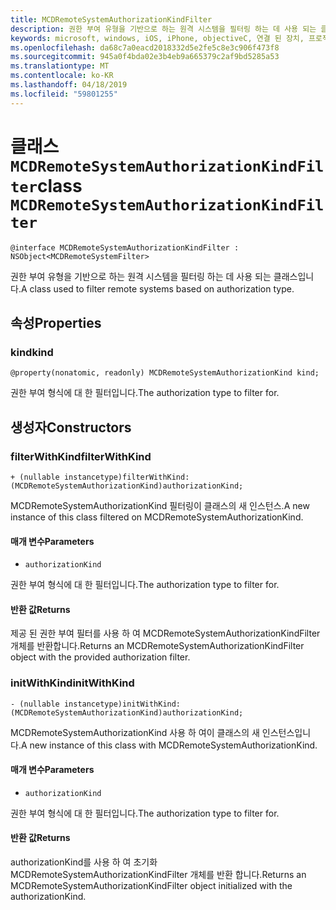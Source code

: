 ```yaml
---
title: MCDRemoteSystemAuthorizationKindFilter
description: 권한 부여 유형을 기반으로 하는 원격 시스템을 필터링 하는 데 사용 되는 클래스입니다.
keywords: microsoft, windows, iOS, iPhone, objectiveC, 연결 된 장치, 프로젝트 로마
ms.openlocfilehash: da68c7a0eacd2018332d5e2fe5c8e3c906f473f8
ms.sourcegitcommit: 945a0f4bda02e3b4eb9a665379c2af9bd5285a53
ms.translationtype: MT
ms.contentlocale: ko-KR
ms.lasthandoff: 04/18/2019
ms.locfileid: "59801255"
---
```

# <a name="class-mcdremotesystemauthorizationkindfilter"></a><span data-ttu-id="9fd8a-104">클래스 `MCDRemoteSystemAuthorizationKindFilter`</span><span class="sxs-lookup"><span data-stu-id="9fd8a-104">class `MCDRemoteSystemAuthorizationKindFilter`</span></span> 

```
@interface MCDRemoteSystemAuthorizationKindFilter : NSObject<MCDRemoteSystemFilter>
```  

<span data-ttu-id="9fd8a-105">권한 부여 유형을 기반으로 하는 원격 시스템을 필터링 하는 데 사용 되는 클래스입니다.</span><span class="sxs-lookup"><span data-stu-id="9fd8a-105">A class used to filter remote systems based on authorization type.</span></span>

## <a name="properties"></a><span data-ttu-id="9fd8a-106">속성</span><span class="sxs-lookup"><span data-stu-id="9fd8a-106">Properties</span></span>

### <a name="kind"></a><span data-ttu-id="9fd8a-107">kind</span><span class="sxs-lookup"><span data-stu-id="9fd8a-107">kind</span></span>
`@property(nonatomic, readonly) MCDRemoteSystemAuthorizationKind kind;`

<span data-ttu-id="9fd8a-108">권한 부여 형식에 대 한 필터입니다.</span><span class="sxs-lookup"><span data-stu-id="9fd8a-108">The authorization type to filter for.</span></span>

## <a name="constructors"></a><span data-ttu-id="9fd8a-109">생성자</span><span class="sxs-lookup"><span data-stu-id="9fd8a-109">Constructors</span></span>

### <a name="filterwithkind"></a><span data-ttu-id="9fd8a-110">filterWithKind</span><span class="sxs-lookup"><span data-stu-id="9fd8a-110">filterWithKind</span></span>
`+ (nullable instancetype)filterWithKind:(MCDRemoteSystemAuthorizationKind)authorizationKind;`

<span data-ttu-id="9fd8a-111">MCDRemoteSystemAuthorizationKind 필터링이 클래스의 새 인스턴스.</span><span class="sxs-lookup"><span data-stu-id="9fd8a-111">A new instance of this class filtered on MCDRemoteSystemAuthorizationKind.</span></span>

#### <a name="parameters"></a><span data-ttu-id="9fd8a-112">매개 변수</span><span class="sxs-lookup"><span data-stu-id="9fd8a-112">Parameters</span></span> 
* `authorizationKind` 

<span data-ttu-id="9fd8a-113">권한 부여 형식에 대 한 필터입니다.</span><span class="sxs-lookup"><span data-stu-id="9fd8a-113">The authorization type to filter for.</span></span>

#### <a name="returns"></a><span data-ttu-id="9fd8a-114">반환 값</span><span class="sxs-lookup"><span data-stu-id="9fd8a-114">Returns</span></span>
<span data-ttu-id="9fd8a-115">제공 된 권한 부여 필터를 사용 하 여 MCDRemoteSystemAuthorizationKindFilter 개체를 반환합니다.</span><span class="sxs-lookup"><span data-stu-id="9fd8a-115">Returns an MCDRemoteSystemAuthorizationKindFilter object with the provided authorization filter.</span></span>

### <a name="initwithkind"></a><span data-ttu-id="9fd8a-116">initWithKind</span><span class="sxs-lookup"><span data-stu-id="9fd8a-116">initWithKind</span></span>
`- (nullable instancetype)initWithKind:(MCDRemoteSystemAuthorizationKind)authorizationKind;`

<span data-ttu-id="9fd8a-117">MCDRemoteSystemAuthorizationKind 사용 하 여이 클래스의 새 인스턴스입니다.</span><span class="sxs-lookup"><span data-stu-id="9fd8a-117">A new instance of this class with MCDRemoteSystemAuthorizationKind.</span></span>

#### <a name="parameters"></a><span data-ttu-id="9fd8a-118">매개 변수</span><span class="sxs-lookup"><span data-stu-id="9fd8a-118">Parameters</span></span> 
* `authorizationKind` 

<span data-ttu-id="9fd8a-119">권한 부여 형식에 대 한 필터입니다.</span><span class="sxs-lookup"><span data-stu-id="9fd8a-119">The authorization type to filter for.</span></span>

#### <a name="returns"></a><span data-ttu-id="9fd8a-120">반환 값</span><span class="sxs-lookup"><span data-stu-id="9fd8a-120">Returns</span></span>
<span data-ttu-id="9fd8a-121">authorizationKind를 사용 하 여 초기화 MCDRemoteSystemAuthorizationKindFilter 개체를 반환 합니다.</span><span class="sxs-lookup"><span data-stu-id="9fd8a-121">Returns an MCDRemoteSystemAuthorizationKindFilter object initialized with the authorizationKind.</span></span>